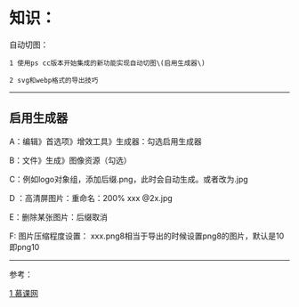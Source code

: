 # 知识：

自动切图：

    1 使用ps cc版本开始集成的新功能实现自动切图\(启用生成器\)

    2 svg和webp格式的导出技巧

---

## 启用生成器

A：编辑》首选项》增效工具》生成器：勾选启用生成器

B：文件》生成》图像资源（勾选）

C：例如logo对象组，添加后缀.png，此时会自动生成。或者改为.jpg

D ：高清屏图片：重命名：200% xxx @2x.jpg

E：删除某张图片：后缀取消

F: 图片压缩程度设置： xxx.png8相当于导出的时候设置png8的图片，默认是10即png10

---

参考：

[1 慕课网](http://www.imooc.com/video/9944)

